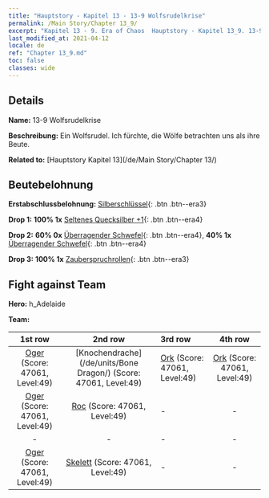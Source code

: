 ```yaml
---
title: "Hauptstory - Kapitel 13 - 13-9 Wolfsrudelkrise"
permalink: /Main Story/Chapter 13_9/
excerpt: "Kapitel 13 - 9. Era of Chaos  Hauptstory - Kapitel 13_9. 13-9 Wolfsrudelkrise"
last_modified_at: 2021-04-12
locale: de
ref: "Chapter 13_9.md"
toc: false
classes: wide
---
```


## Details

 **Name:** 13-9 Wolfsrudelkrise

 **Beschreibung:** Ein Wolfsrudel. Ich fürchte, die Wölfe betrachten uns als ihre Beute.

 **Related to:** [Hauptstory Kapitel 13](/de/Main Story/Chapter 13/)

## Beutebelohnung

 **Erstabschlussbelohnung:** [Silberschlüssel](/de/Items/con_693/){: .btn .btn--era3}

 **Drop 1:** **100% 1x** [Seltenes Quecksilber +1](/de/Items/mat_42/){: .btn .btn--era4}

 **Drop 2:** **60% 0x** [Überragender Schwefel](/de/Items/mat_36/){: .btn .btn--era4}, **40% 1x** [Überragender Schwefel](/de/Items/mat_36/){: .btn .btn--era4}

 **Drop 3:** **100% 1x** [Zauberspruchrollen](/de/Items/con_694/){: .btn .btn--era3}


## Fight against Team
 **Hero:** h_Adelaide

 **Team:**


  | 1st row | 2nd row | 3rd row | 4th row |
  |:----:|:----:|:----|:----:|
  | [Oger](/de/units/Ogre/) (Score: 47061, Level:49)  | [Knochendrache](/de/units/Bone Dragon/) (Score: 47061, Level:49)  | [Ork](/de/units/Orc/) (Score: 47061, Level:49)  | [Ork](/de/units/Orc/) (Score: 47061, Level:49)  |
  | [Oger](/de/units/Ogre/) (Score: 47061, Level:49)  | [Roc](/de/units/Roc/) (Score: 47061, Level:49)  | - | - |
  | - | - | - | - |
  | [Oger](/de/units/Ogre/) (Score: 47061, Level:49)  | [Skelett](/de/units/Skeleton/) (Score: 47061, Level:49)  | - | - |


